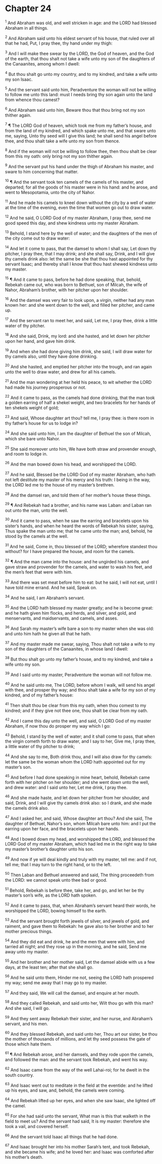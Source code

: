 # Chapter 24

<sup>1</sup> And Abraham was old, and well stricken in age: and the LORD had blessed Abraham in all things. 

<sup>2</sup> And Abraham said unto his eldest servant of his house, that ruled over all that he had, Put, I pray thee, thy hand under my thigh: 

<sup>3</sup> And I will make thee swear by the LORD, the God of heaven, and the God of the earth, that thou shalt not take a wife unto my son of the daughters of the Canaanites, among whom I dwell: 

<sup>4</sup> But thou shalt go unto my country, and to my kindred, and take a wife unto my son Isaac. 

<sup>5</sup> And the servant said unto him, Peradventure the woman will not be willing to follow me unto this land: must I needs bring thy son again unto the land from whence thou camest? 

<sup>6</sup> And Abraham said unto him, Beware thou that thou bring not my son thither again. 

<sup>7</sup> ¶ The LORD God of heaven, which took me from my father’s house, and from the land of my kindred, and which spake unto me, and that sware unto me, saying, Unto thy seed will I give this land; he shall send his angel before thee, and thou shalt take a wife unto my son from thence. 

<sup>8</sup> And if the woman will not be willing to follow thee, then thou shalt be clear from this my oath: only bring not my son thither again. 

<sup>9</sup> And the servant put his hand under the thigh of Abraham his master, and sware to him concerning that matter. 

<sup>10</sup> ¶ And the servant took ten camels of the camels of his master, and departed; for all the goods of his master were in his hand: and he arose, and went to Mesopotamia, unto the city of Nahor. 

<sup>11</sup> And he made his camels to kneel down without the city by a well of water at the time of the evening, even the time that women go out to draw water. 

<sup>12</sup> And he said, O LORD God of my master Abraham, I pray thee, send me good speed this day, and shew kindness unto my master Abraham. 

<sup>13</sup> Behold, I stand here by the well of water; and the daughters of the men of the city come out to draw water: 

<sup>14</sup> And let it come to pass, that the damsel to whom I shall say, Let down thy pitcher, I pray thee, that I may drink; and she shall say, Drink, and I will give thy camels drink also: let the same be she that thou hast appointed for thy servant Isaac; and thereby shall I know that thou hast shewed kindness unto my master. 

<sup>15</sup> ¶ And it came to pass, before he had done speaking, that, behold, Rebekah came out, who was born to Bethuel, son of Milcah, the wife of Nahor, Abraham’s brother, with her pitcher upon her shoulder. 

<sup>16</sup> And the damsel was very fair to look upon, a virgin, neither had any man known her: and she went down to the well, and filled her pitcher, and came up. 

<sup>17</sup> And the servant ran to meet her, and said, Let me, I pray thee, drink a little water of thy pitcher. 

<sup>18</sup> And she said, Drink, my lord: and she hasted, and let down her pitcher upon her hand, and gave him drink. 

<sup>19</sup> And when she had done giving him drink, she said, I will draw water for thy camels also, until they have done drinking. 

<sup>20</sup> And she hasted, and emptied her pitcher into the trough, and ran again unto the well to draw water, and drew for all his camels. 

<sup>21</sup> And the man wondering at her held his peace, to wit whether the LORD had made his journey prosperous or not. 

<sup>22</sup> And it came to pass, as the camels had done drinking, that the man took a golden earring of half a shekel weight, and two bracelets for her hands of ten shekels weight of gold; 

<sup>23</sup> And said, Whose daughter art thou? tell me, I pray thee: is there room in thy father’s house for us to lodge in? 

<sup>24</sup> And she said unto him, I am the daughter of Bethuel the son of Milcah, which she bare unto Nahor. 

<sup>25</sup> She said moreover unto him, We have both straw and provender enough, and room to lodge in. 

<sup>26</sup> And the man bowed down his head, and worshipped the LORD. 

<sup>27</sup> And he said, Blessed be the LORD God of my master Abraham, who hath not left destitute my master of his mercy and his truth: I being in the way, the LORD led me to the house of my master’s brethren. 

<sup>28</sup> And the damsel ran, and told them of her mother’s house these things. 

<sup>29</sup> ¶ And Rebekah had a brother, and his name was Laban: and Laban ran out unto the man, unto the well. 

<sup>30</sup> And it came to pass, when he saw the earring and bracelets upon his sister’s hands, and when he heard the words of Rebekah his sister, saying, Thus spake the man unto me; that he came unto the man; and, behold, he stood by the camels at the well. 

<sup>31</sup> And he said, Come in, thou blessed of the LORD; wherefore standest thou without? for I have prepared the house, and room for the camels. 

<sup>32</sup> ¶ And the man came into the house: and he ungirded his camels, and gave straw and provender for the camels, and water to wash his feet, and the men’s feet that were with him. 

<sup>33</sup> And there was set meat before him to eat: but he said, I will not eat, until I have told mine errand. And he said, Speak on. 

<sup>34</sup> And he said, I am Abraham’s servant. 

<sup>35</sup> And the LORD hath blessed my master greatly; and he is become great: and he hath given him flocks, and herds, and silver, and gold, and menservants, and maidservants, and camels, and asses. 

<sup>36</sup> And Sarah my master’s wife bare a son to my master when she was old: and unto him hath he given all that he hath. 

<sup>37</sup> And my master made me swear, saying, Thou shalt not take a wife to my son of the daughters of the Canaanites, in whose land I dwell: 

<sup>38</sup> But thou shalt go unto my father’s house, and to my kindred, and take a wife unto my son. 

<sup>39</sup> And I said unto my master, Peradventure the woman will not follow me. 

<sup>40</sup> And he said unto me, The LORD, before whom I walk, will send his angel with thee, and prosper thy way; and thou shalt take a wife for my son of my kindred, and of my father’s house: 

<sup>41</sup> Then shalt thou be clear from this my oath, when thou comest to my kindred; and if they give not thee one, thou shalt be clear from my oath. 

<sup>42</sup> And I came this day unto the well, and said, O LORD God of my master Abraham, if now thou do prosper my way which I go: 

<sup>43</sup> Behold, I stand by the well of water; and it shall come to pass, that when the virgin cometh forth to draw water, and I say to her, Give me, I pray thee, a little water of thy pitcher to drink; 

<sup>44</sup> And she say to me, Both drink thou, and I will also draw for thy camels: let the same be the woman whom the LORD hath appointed out for my master’s son. 

<sup>45</sup> And before I had done speaking in mine heart, behold, Rebekah came forth with her pitcher on her shoulder; and she went down unto the well, and drew water: and I said unto her, Let me drink, I pray thee. 

<sup>46</sup> And she made haste, and let down her pitcher from her shoulder, and said, Drink, and I will give thy camels drink also: so I drank, and she made the camels drink also. 

<sup>47</sup> And I asked her, and said, Whose daughter art thou? And she said, The daughter of Bethuel, Nahor’s son, whom Milcah bare unto him: and I put the earring upon her face, and the bracelets upon her hands. 

<sup>48</sup> And I bowed down my head, and worshipped the LORD, and blessed the LORD God of my master Abraham, which had led me in the right way to take my master’s brother’s daughter unto his son. 

<sup>49</sup> And now if ye will deal kindly and truly with my master, tell me: and if not, tell me; that I may turn to the right hand, or to the left. 

<sup>50</sup> Then Laban and Bethuel answered and said, The thing proceedeth from the LORD: we cannot speak unto thee bad or good. 

<sup>51</sup> Behold, Rebekah is before thee, take her, and go, and let her be thy master’s son’s wife, as the LORD hath spoken. 

<sup>52</sup> And it came to pass, that, when Abraham’s servant heard their words, he worshipped the LORD, bowing himself to the earth. 

<sup>53</sup> And the servant brought forth jewels of silver, and jewels of gold, and raiment, and gave them to Rebekah: he gave also to her brother and to her mother precious things. 

<sup>54</sup> And they did eat and drink, he and the men that were with him, and tarried all night; and they rose up in the morning, and he said, Send me away unto my master. 

<sup>55</sup> And her brother and her mother said, Let the damsel abide with us a few days, at the least ten; after that she shall go. 

<sup>56</sup> And he said unto them, Hinder me not, seeing the LORD hath prospered my way; send me away that I may go to my master. 

<sup>57</sup> And they said, We will call the damsel, and enquire at her mouth. 

<sup>58</sup> And they called Rebekah, and said unto her, Wilt thou go with this man? And she said, I will go. 

<sup>59</sup> And they sent away Rebekah their sister, and her nurse, and Abraham’s servant, and his men. 

<sup>60</sup> And they blessed Rebekah, and said unto her, Thou art our sister, be thou the mother of thousands of millions, and let thy seed possess the gate of those which hate them. 

<sup>61</sup> ¶ And Rebekah arose, and her damsels, and they rode upon the camels, and followed the man: and the servant took Rebekah, and went his way. 

<sup>62</sup> And Isaac came from the way of the well Lahai-roi; for he dwelt in the south country. 

<sup>63</sup> And Isaac went out to meditate in the field at the eventide: and he lifted up his eyes, and saw, and, behold, the camels were coming. 

<sup>64</sup> And Rebekah lifted up her eyes, and when she saw Isaac, she lighted off the camel. 

<sup>65</sup> For she had said unto the servant, What man is this that walketh in the field to meet us? And the servant had said, It is my master: therefore she took a vail, and covered herself. 

<sup>66</sup> And the servant told Isaac all things that he had done. 

<sup>67</sup> And Isaac brought her into his mother Sarah’s tent, and took Rebekah, and she became his wife; and he loved her: and Isaac was comforted after his mother’s death. 


